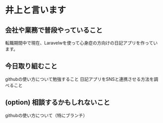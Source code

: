 # 井上と言います

## 会社や業務で普段やっていること
転職期間中で現在、Laravelwを使って心身症の方向けの日記アプリを作っています。

## 今日取り組むこと
githubの使い方について勉強すること
日記アプリをSNSと連携させる方法を調べること

## (option) 相談するかもしれないこと
githubの使い方について（特にブランチ）
